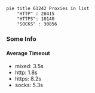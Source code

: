 
```mermaid
pie title 61242 Proxies in list
    "HTTP" : 28415
    "HTTPS": 10140
    "SOCKS" : 30856
```

### Some Info
#### Average Timeout

- mixed: 3.5s
- http: 1.8s
- https: 8.2s
- socks: 5.3s